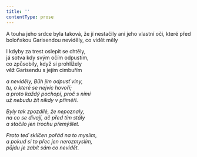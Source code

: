 ```yaml
---
title: ''
contentType: prose
---
```


A touha jeho srdce byla taková, že jí nestačily ani jeho vlastní oči, které před boloňskou Garisendou neviděly, co vidět měly

  

I kdyby za trest oslepit se chtěly,  
já sotva kdy svým očím odpustím,  
co způsobily, když si prohlížely  
věž Garisendu s jejím cimbuřím

_a neviděly, Bůh jim odpusť viny,  
tu, o které se nejvíc hovoří;  
a proto každý pochopí, proč s nimi  
už nebudu žít nikdy v příměří._

_Byly tak zpozdilé, že nepoznaly,  
na co se dívají, ač před tím stály  
a stačilo jen trochu přemýšlet._

_Proto teď sklíčen pořád na to myslím,  
a pokud si to přec jen nerozmyslím,  
půjdu je zabít sám co nevidět._
